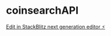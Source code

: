 # coinsearchAPI

[Edit in StackBlitz next generation editor ⚡️](https://stackblitz.com/~/github.com/jayknightt/coinsearchAPI)